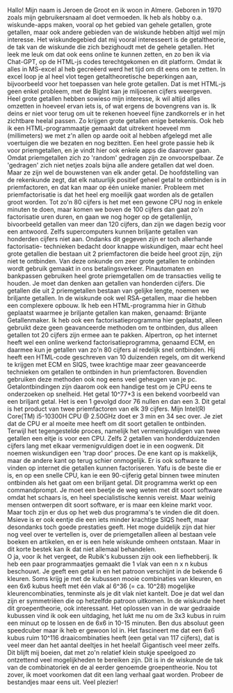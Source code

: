 Hallo! Mijn naam is Jeroen de Groot en ik woon in Almere. Geboren in 1970 zoals mijn gebruikersnaam al doet vermoeden. Ik heb als hobby o.a. wiskunde-apps maken, vooral op het gebied van gehele getallen, grote getallen, maar ook andere gebieden van de wiskunde hebben altijd wel mijn interesse. 
Het wiskundegebied dat mij vooral interesseert is de getaltheorie, de tak van de wiskunde die zich bezighoudt met de gehele getallen.
Het leek me leuk om dat ook eens online te kunnen zetten, en zo ben ik via Chat-GPT, op de HTML-js codes terechtgekomen en dit platform. Omdat ik alles in MS-excel al heb gecreëerd werd het tijd om dit eens om te zetten. 
In excel loop je al heel vlot tegen getaltheoretische beperkingen aan, bijvoorbeeld voor het toepassen van hele grote getallen. Dat is met HTML-js geen enkel probleem, met de BigInt kan je miljoenen cijfers weergeven.
Heel grote getallen hebben sowieso mijn interesse, ik wil altijd alles omzetten in hoeveel ervan iets is, of wat ergens de bovengrens van is. Ik deins er niet voor terug om uit te rekenen hoeveel fijne zandkorrels
er in het zichtbare heelal passen. Zo krijgen grote getallen enige betekenis. Ook heb ik een HTML-programmaatje gemaakt dat uitrekent hoeveel mm (millimeters) we met z'n allen op aarde ooit al hebben afgelegd met alle 
voertuigen die we bezaten en nog bezitten. 
Een heel grote passie heb ik voor priemgetallen, en je vindt hier ook enkele apps die daarover gaan. Omdat priemgetallen zich zo 'random' gedragen zijn ze onvoorspelbaar. Ze 'gedragen' zich niet netjes zoals bijna alle andere getallen dat wel doen. Maar ze zijn wel de bouwstenen van elk ander getal.
De hoofdstelling van de rekenkunde zegt, dat elk natuurlijk positief geheel getal te ontbinden is in priemfactoren, en dat kan maar op één unieke manier. Probleem met priemfactorisatie is dat het heel erg moeilijk gaat worden als 
de getallen groot worden. Tot zo'n 80 cijfers is het met een gewone CPU nog in enkele minuten te doen, maar komen we boven de 100 cijfers dan gaat zo'n factorisatie uren duren, en gaan we nog hoger op de getallenlijn, bivoorbeeld getallen van meer dan 120 cijfers, dan zijn we dagen bezig voor een antwoord. 
Zelfs supercomputers kunnen briljante getallen van honderden cijfers niet aan.
Ondanks dit gegeven zijn er toch allerhande factorisatie-
technieken bedacht door knappe wiskundigen, maar echt heel grote getallen die bestaan uit 2 priemfactoren die beide heel groot zijn, zijn niet te ontbinden. Van deze onkunde om zeer grote getallen te onbinden
wordt gebruik gemaakt in ons betalingsverkeer. Pinautomaten en bankpassen gebruiken heel grote priemgetallen om de transacties veilig te houden. Je moet dan denken aan getallen van honderden cijfers. Die getallen die
uit 2 priemgetallen bestaan van gelijke lengte, noemen we briljante getallen. In de wiskunde ook wel RSA-getallen, maar die hebben een complexere opbouw. Ik heb een HTML-programma hier in Github geplaatst waarmee je
briljante getallen kan maken, genaamd: Brijante Getallenmaker. Ik heb ook een factorisatieprogramma hier geplaatst, alleen gebruikt deze geen geavanceerde methoden om te ontbinden, dus alleen getallen tot 20 cijfers 
zijn ermee aan te pakken. Alpertron, op het internet heeft wel een online werkend factorisatieprogramma, genaamd ECM, en daarmee kun je getallen van zo'n 80 cijfers al redelijk snel ontbinden. Hij heeft een HTML-code 
geschreven van 10 duizenden regels, om dit werkend te krijgen met ECM en SIQS, twee krachtige maar zeer geavanceerde technieken om getallen te ontbinden in hun priemfactoren. Bovendien gebruiken deze methoden ook
nog eens veel geheugen van je pc. Getalontbindingen zijn daarom ook een handige test om je CPU eens te onderzoeken op snelheid. Het getal 10^77+3 is een bekend voorbeeld van een briljant getal. Het is een 1 gevolgd 
door 76 nullen en dan een 3. Dit getal is het product van twee priemfactoren van elk 39 cijfers. Mijn Intel(R) Core(TM) i5-10300H CPU @ 2.50GHz doet er 3 min en 34 sec over. Je ziet dat de CPU er al moeite mee 
heeft om dit soort getallen te ontbinden. Terwijl het tegengestelde proces, namelijk het vermenigvuldigen van twee getallen een eitje is voor een CPU. Zelfs 2 getallen van honderdduizenden cijfers lang met elkaar
vermenigvuldigen doet ie in een oogwenk. Dit noemen wiskundigen een 'trap door' proces. De ene kant op is makkelijk, maar de andere kant op terug schier onmogelijk. Er is ook software te vinden op internet die 
getallen kunnen factoriseren. Yafu is de beste die er is, en op een snelle CPU, kan ie een 90-cijferig getal binnen twee minuten ontbinden als het gaat om een briljant getal. Dit programma werkt op een commandprompt.
Je moet een beetje de weg weten met dit soort software omdat het schaars is, en heel specialistische kennis vereist. Maar weinig mensen ontwerpen dit soort software, er is maar een kleine markt voor. Maar
toch zijn er dus op het web dus programma's te vinden die dit doen. Msieve is er ook eentje die een iets minder krachtige SIQS heeft, maar desondanks toch goede prestaties geeft. 
Het moge duidelijk zijn dat hier nog veel over te vertellen is, over de priemgetallen alleen al bestaan vele boeken en artikelen, en er is een hele wiskunde omheen ontstaan. Maar in dit korte bestek kan ik dat niet allemaal behandelen.  
O ja, voor ik het vergeet, de Rubik's kubussen zijn ook een liefhebberij. Ik heb een paar programmaatjes gemaakt die 1 vlak van een n x n kubus beschouwt. Je geeft een getal in en het patroon verschijnt in de bekende 6
kleuren. Soms krijg je met de kubussen mooie combinaties van kleuren, en een 6x6 kubus heeft met één vlak al 6^36 (= ca. 10^28) mogelijke kleurencombinaties, tenminste als je dit vlak niet kantelt. Doe je dat 
wel dan zijn er symmetriëen die op hetzelfde patroon uitkomen. In de wiskunde heet dit groepentheorie, ook interessant. 
Het oplossen van in de war gedraaide kubussen vind ik ook een uitdaging, het lukt me nu om de 3x3 kubus in ruim een minuut op te lossen en de 6x6 in 10-15 minuten. Ben dus absoluut geen speedcuber maar ik heb er gewoon lol in. Het fascineert me dat een 6x6 kubus ruim 10^116 draaicombinaties heeft (een getal van 117 cijfers), 
dat is veel meer dan het aantal deeltjes in het heelal! Gigantisch veel meer zelfs. Dit blijft mij boeien, dat met zo'n relatief klein stukje speelgoed zo ontzettend veel mogelijkheden te bereiken zijn. Dit is in de wiskunde de tak van de combinatoriek en de al eerder genoemde groepentheorie.
Nou tot zover, ik moet voorkomen dat dit een lang verhaal gaat worden.
Probeer de bestandjes maar eens uit. Veel plezier!
